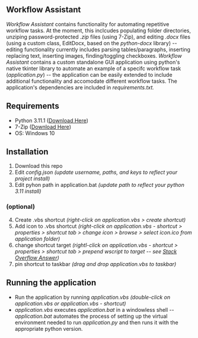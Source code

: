 ## Workflow Assistant
*Workflow Assistant* contains functionality for automating repetitive workflow tasks. At the moment, this inclcudes populating folder directories, unziping password-protected *.zip* files (using 7-Zip), and editing *.docx* files (using a custom class, EditDocx, based on the *python-docx* library) -- editing functionality currently includes parsing tables/paragraphs, inserting replacing text, inserting images, finding/toggling checkboxes. *Workflow Assistant* contains a custom standalone GUI application using python's native tkinter library to automate an example of a specifc workflow task (*application.py*) -- the application can be easily extended to include additional functionality and accomodate different workflow tasks. The application's dependencies are included in *requirements.txt.*

## Requirements
- Python 3.11.1 ([Download Here](https://www.python.org/downloads/))
- 7-Zip ([Download Here](https://www.7-zip.org/download.html))
- OS: Windows 10

## Installation
1. Download this repo
2. Edit *config.json* *(update username, paths, and keys to reflect your project install)*
3. Edit pyhon path in application.bat *(update path to reflect your python 3.11 install)*
### (optional)
4. Create .vbs shortcut *(right-click on application.vbs > create shortcut)*
5. Add icon to .vbs shortcut *(right-click on application.vbs - shortcut > properties > shortcut tab > change icon > browse > select icon.ico from application folder)*
6. change shortcut target *(rightl-click on application.vbs - shortcut > properties > shortcut tab > prepend wscript to target  -- see [Stack Overflow Answer](https://stackoverflow.com/questions/19318416/pin-a-shortcut-of-a-vbs-script-to-the-taskbar-w2008-server))*
7. pin shortcut to taskbar *(drag and drop application.vbs to taskbar)*

## Running the application
- Run the application by running *application.vbs* *(double-click on application.vbs or application.vbs  - shortcut)*
- *application.vbs* executes *application.bat* in a windowless shell -- *application.bat* automates the process of setting up the virtual environment needed to run *application.py* and then runs it with the appropriate python version.
